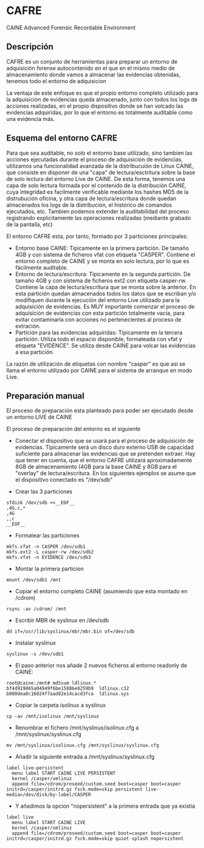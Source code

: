 # CAFRE

CAINE Advanced Forensic Recordable Environment

## Descripción

CAFRE es un conjunto de herramientas para preparar un entorno de adquisición forense autocontenido en el que en el mismo medio de almacenamiento donde vamos a almacenar las evidencias obtenidas, tenemos todo el entorno de adquisicion

La ventaja de este enfoque es que el propio entorno completo utilizado para la adquisición de evidencias queda almacenado, junto con todos los logs de acciones realizadas, en el propio dispositivo donde se han volcado las evidencias adquiridas, por lo que el entorno es totalmente auditable como una evidencia más.

## Esquema del entorno CAFRE

Para que sea auditable, no solo el entorno base utilizado, sino tambien las acciones ejecutadas durante el proceso de adquisición de evidencias, utilizamos una funcionalidad avanzada de la distribucuión de Linux CAINE, que consiste en disponer de una "capa" de lectura/esctritura sobre la base de solo lectura del entorno Live de CAINE.
De esta forma, tenemos una capa de solo lectura formada por el contenido de la distribución CAINE, cuya integridad es facilmente verificable mediante los hashes MD5 de la distrubución oficina, y otra capa de lectura/escritura donde quedan almacenados los logs de la distribución, el histórico de comandos ejecutados, etc. Tambien podemos extender la auditabilidad del proceso registrando explicitamente las operaciones realizadas (mediante grabado de la pantalla, etc)

El entorno CAFRE esta, por tanto, formado por 3 particiones principales:

  * Entorno base CAINE: Tipicamente en la primera partición. De tamaño 4GB y con sistema de ficheros vfat con etiqueta "CASPER". Contiene el entorno completo de CAINE y se monta en solo lectura, por lo que es fácilmente auditable.
  * Entorno de lectura/escritura: Típicamente en la segunda partición. De tamaño 4GB y con sistema de ficheros ext2 con etiqueta casper-rw. Contiene la capa de lectura/escritura que se monta sobre la anterior. En esta partición quedan almacenados todos los datos que se escriban y/o modifiquen durante la ejecución del entorno Live utilizado para la adquisición de evidencias. Es MUY importante comenzar el proceso de adquisición de evidencias con esta partición totalmente vacía, para evitar contaminarla con acciones no pertenecientes al proceso de extración.
  * Partición para las evidencias adquiridas: Típicamente en la tercera partición. Utiliza todo el espacio disponible, formateada con vfat y etiqueta "EVIDENCE". Se utiliza desde CAINE para volcar las evidencias a esa partición.

La razón de utilización de etiquetas con nombre "casper" es que asi se llama el entorno utilizado por CAINE para el sistema de arranque en modo Live.

## Preparación manual

El proceso de preparación esta planteado para poder ser ejecutado desde un entorno LIVE de CAINE

El proceso de preparación del entorno es el siguiente

  * Conectar el dispositivo que se usará para el proceso de adquisición de evidencias. Típicamente será un disco duro externo USB de capacidad suficiente para almacenar las evidencias que se pretenden extraer. Hay que tener en cuenta, que el entorno CAFRE utilizará aproximadamente 8GB de almacenamiento (4GB para la base CAINE y 8GB para el "overlay" de lectura/escritura. En los siguientes ejemplos se asume que el dispositivo conectado es "/dev/sdb"

  * Crear las 3 particiones

```
sfdisk /dev/sdb <<__EOF__
,4G,c,*
,4G
,,c
__EOF__
```

  * Formatear las particiones

```
mkfs.vfat -n CASPER /dev/sdb1
mkfs.ext2 -L casper-rw /dev/sdb2
mkfs.vfat -n EVIDENCE /dev/sdb3
```

  * Montar la primera particion

```
mount /dev/sdb1 /mnt
```

  * Copiar el entorno completo CAINE (asumiendo que esta montado en /cdrom)

```
rsync -av /cdrom/ /mnt
```

  * Escribir MBR de syslinux en /dev/sdb

```
dd if=/usr/lib/syslinux/mbr/mbr.bin of=/dev/sdb
```

  * Instalar syslinux

```
syslinux -s /dev/sdb1
```

  * El paso anterior nos añade 2 nuevos ficheros al entorno readonly de CAINE:

```
root@caine:/mnt# md5sum ldlinux.*
bf4d919865a04949f6be15886e8259b9  ldlinux.c32
b000dea8c16024f7aad82e14cacd3fca  ldlinux.sys
```

  * Copiar la carpeta isolinux a syslinux

```
cp -av /mnt/isolinux /mnt/syslinux
```

  * Renombrar el fichero /mnt/syslinux/isolinux.cfg a /mnt/syslinux/syslinux.cfg

```
mv /mnt/syslinux/isolinux.cfg /mnt/syslinux/syslinux.cfg
```

  * Añadir la siguiente entrada a /mnt/syslinux/syslinux.cfg

```
label live-persistent
  menu label START CAINE LIVE PERSISTENT
  kernel /casper/vmlinuz
  append file=/cdrom/preseed/custom.seed boot=casper boot=casper initrd=/casper/initrd.gz fsck.mode=skip persistent live-media=/dev/disk/by-label/CASPER
```

  * Y añadimos la opcion "nopersistent" a la primera entrada que ya existia

```
label live
  menu label START CAINE LIVE
  kernel /casper/vmlinuz
  append file=/cdrom/preseed/custom.seed boot=casper boot=casper initrd=/casper/initrd.gz fsck.mode=skip quiet splash nopersistent
```

